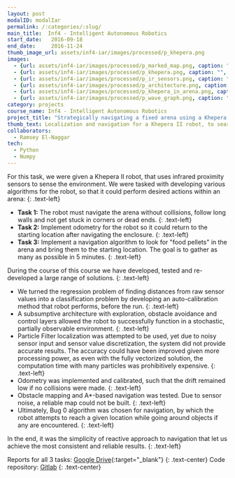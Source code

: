 ```yaml
---
layout: post
modalID: modalIar
permalink: /:categories/:slug/
main_title:  Inf4 - Intelligent Autonomous Robotics
start_date:   2016-09-18
end_date:     2016-11-24
thumb_image_url: assets/inf4-iar/images/processed/p_khepera.png
images:
  - {url: assets/inf4-iar/images/processed/p_marked_map.png, caption: "", id: p_marked_map}
  - {url: assets/inf4-iar/images/processed/p_khepera.png, caption: "", id: p_khepera}
  - {url: assets/inf4-iar/images/processed/p_ir_sensors.png, caption: "", id: p_ir_sensors}
  - {url: assets/inf4-iar/images/processed/p_architecture.png, caption: "", id: p_architecture}
  - {url: assets/inf4-iar/images/processed/p_khepera_in_arena.png, caption: "", id: p_khepera_in_arena}
  - {url: assets/inf4-iar/images/processed/p_wave_graph.png, caption: "", id: p_wave_graph}
category: projects
course_name: Inf4 - Intelligent Autonomous Robotics
project_title: "Strategically navigating a fixed arena using a Khepera II robot"
thumb_text: Localization and navigation for a Khepera II robot, to search an obstacle course for "food" and home return
collaborators:
  - Ramsey El-Naggar
tech:
  - Python
  - Numpy
---
```

For this task, we were given a Khepera II robot, that uses infrared proximity sensors to sense the environment. We were tasked with developing various algorithms for the robot, so that it could perform desired actions within an arena:
{: .text-left}
* **Task 1:** The robot must navigate the arena without collisions, follow long walls and not get stuck in corners or dead ends.
{: .text-left}
* **Task 2:** Implement odometry for the robot so it could return to the starting location after navigating the enclosure.
{: .text-left}
* **Task 3:** Implement a navigation algorithm to look for "food pellets" in the arena and bring them to the starting location. The goal is to gather as many as possible in 5 minutes.
{: .text-left}

During the course of this course we have developed, tested and re-developed a large range of solutions.
{: .text-left}
* We turned the regression problem of finding distances from raw sensor values into a classification problem by developing an auto-calibration method that robot performs, before the run.
{: .text-left}
* A subsumptive architecture with exploration, obstacle avoidance and control layers allowed the robot to successfully function in a stochastic, partially observable environment.
{: .text-left}
* Particle Filter localization was attempted to be used, yet due to noisy sensor input and sensor value discretization, the system did not provide accurate results. The accuracy could have been improved given more processing power, as even with the fully vectorized solution, the computation time with many particles was prohibitively expensive.
{: .text-left}
* Odometry was implemented and calibrated, such that the drift remained low if no collisions were made.
{: .text-left}
* Obstacle mapping and A*-based navigation was tested. Due to sensor noise, a reliable map could not be built.
{: .text-left}
* Ultimately, Bug 0 algorithm was chosen for navigation, by which the robot attempts to reach a given location while going around objects if any are encountered.
{: .text-left}

In the end, it was the simplicity of reactive approach to navigation that let us achieve the most consistent and reliable results.
{: .text-left}

Reports for all 3 tasks: [Google Drive](https://drive.google.com/open?id=1NFmrsW8NIIT-TGLA41VM5yh5Kz3KCo_u){:target="_blank"}
{: .text-center}
Code repository: [Gitlab](https://gitlab.com/iar/iar)
{: .text-center}
